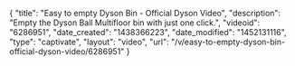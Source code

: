 {
    "title": "Easy to empty Dyson Bin - Official Dyson Video",
    "description": "Empty the Dyson Ball Multifloor bin with just one click.",
    "videoid": "6286951",
    "date_created": "1438366223",
    "date_modified": "1452131116",
    "type": "captivate",
    "layout": "video",
    "url": "\/v\/easy-to-empty-dyson-bin-official-dyson-video\/6286951"
}